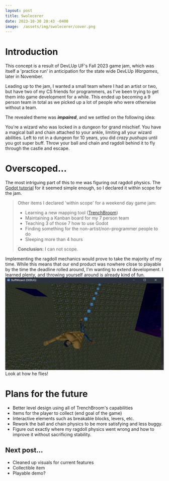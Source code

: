 ```yaml
---
layout: post
title: Swolecerer
date: 2023-10-30 20:43 -0400
image:  /assets/img/swolecerer/cover.png
---
```


# Introduction
This concept is a result of DevLUp UF's Fall 2023 game jam, which was itself a 'practice run' in anticipation for the state wide DevLUp *Wargames*, later in November. 

Leading up to the jam, I wanted a small team where I had an artist or two, but have two of my CS friends for programmers, as I've been trying to get them into game development for a while. This ended up becoming a 9 person team in total as we picked up a lot of people who were otherwise without a team.

The revealed theme was ***impaired***, and we settled on the following idea:

You're a wizard who was locked in a dungeon for grand mischief. You have a magical ball and chain attached to your ankle, limiting all your wizard abilities. Left to rot in a dungeon for 10 years, you did *crazy pushups* until you got super buff. Throw your ball and chain and ragdoll behind it to fly through the castle and escape.

# Overscoped...
The most intriguing part of this to me was figuring out ragdoll physics. The [Godot tutorial](https://docs.godotengine.org/en/stable/tutorials/physics/ragdoll_system.html) for it seemed simple enough, so I declared it within scope for the jam.
> Other items I declared 'within scope' for a weekend day game jam:
> - Learning a new mapping tool ([TrenchBroom](https://trenchbroom.github.io/))
> - Maintaining a Kanban board for my 7 person team
> - Teaching 3 of those 7 how to use Godot
> - Finding something for the non-artist/non-programmer people to do
> - Sleeping more than 4 hours
>
> **Conclusion:** I can not scope.

Implementing the ragdoll mechanics would prove to take the majority of my time. While this means that our end product was nowhere close to playable by the time the deadline rolled around, I'm wanting to extend development. I learned plenty, and throwing yourself around is already kind of fun.
![Alt text](/assets/img/swolecerer/img1.png)
Look at how he flies!


# Plans for the future
- Better level design using all of TrenchBroom's capabilities
- Items for the player to collect (end goal of the game)
- Interactive elements such as breakable blocks, levers, etc.
- Rework the ball and chain physics to be more satisfying and less buggy.
- Figure out exactly where my ragdoll physics went wrong and how to improve it without sacrificing stability.

## Next post...
- Cleaned up visuals for current features
- Collectible item
- Playable demo?
